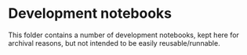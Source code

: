 # Development notebooks

This folder contains a number of development notebooks, kept here for archival reasons, but not intended to be easily reusable/runnable. 
